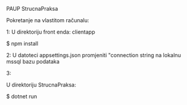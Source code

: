PAUP StrucnaPraksa


Pokretanje na vlastitom računalu:

1: 
U direktoriju front enda: clientapp

$ npm install

2:
U datoteci appsettings.json promjeniti "connection string na lokalnu mssql bazu podataka

3:

U direktoriju StrucnaPraksa:

$ dotnet run

